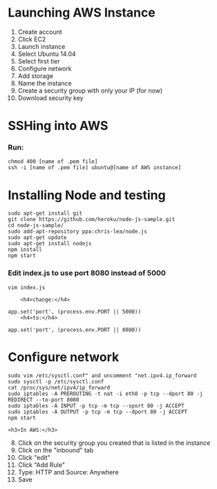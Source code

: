 <h1>Launching AWS Instance</h1>
<ol type="1">
    <li value="1">Create account</li>
    <li>Click EC2</li>
    <li>Launch instance</li>
    <li>Select Ubuntu 14.04</li>
    <li>Select first tier</li>
    <li>Configure network</li>
    <li>Add storage</li>
    <li>Name the instance</li>
    <li>Create a security group with only your IP (for now)</li>
    <li>Download security key</li>
</ol>

<h1>SSHing into AWS</h1>
    <h3>Run:</h3>

    chmod 400 [name of .pem file]
    ssh -i [name of .pem file] ubuntu@[name of AWS instance]

<h1>Installing Node and testing</h1>

    sudo apt-get install git
    git clone https://github.com/heroku/node-js-sample.git
    cd node-js-sample/
    sudo add-apt-repository ppa:chris-lea/node.js
    sudo apt-get update
    sudo apt-get install nodejs
    npm install
    npm start
    
<h3>Edit index.js to use port 8080 instead of 5000</h3>
    
    vim index.js
    
        <h4>change:</h4>

    app.set('port', (process.env.PORT || 5000))
        <h4>to:</h4>

    app.set('port', (process.env.PORT || 8080))

<h1>Configure network</h1>

    sudo vim /etc/sysctl.conf" and uncomment "net.ipv4.ip_forward
    sudo sysctl -p /etc/sysctl.conf
    cat /proc/sys/net/ipv4/ip_forward
    sudo iptables -A PREROUTING -t nat -i eth0 -p tcp --dport 80 -j REDIRECT --to-port 8080
    sudo iptables -A INPUT -p tcp -m tcp --sport 80 -j ACCEPT
    sudo iptables -A OUTPUT -p tcp -m tcp --dport 80 -j ACCEPT
    npm start
    
    <h3>In AWS:</h3>
<ol type="1">
    <li value="8">Click on the security group you created that is listed in the instance</li>
    <li>Click on the "inbound" tab</li>
    <li>Click "edit"</li>
    <li>Click "Add Rule"</li>
    <li>Type: HTTP and Source: Anywhere</li>
    <li>Save</li>
</ol>
